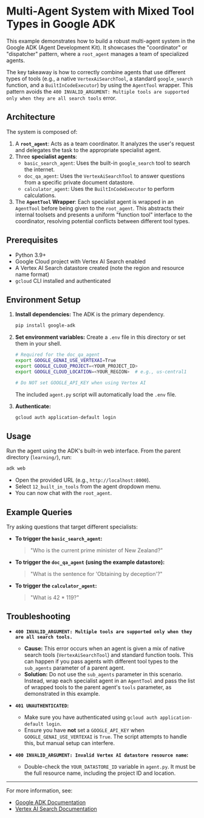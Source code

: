 # Multi-Agent System with Mixed Tool Types in Google ADK

This example demonstrates how to build a robust multi-agent system in the Google ADK (Agent Development Kit). It showcases the "coordinator" or "dispatcher" pattern, where a `root_agent` manages a team of specialized agents.

The key takeaway is how to correctly combine agents that use different types of tools (e.g., a native `VertexAiSearchTool`, a standard `google_search` function, and a `BuiltInCodeExecutor`) by using the `AgentTool` wrapper. This pattern avoids the `400 INVALID_ARGUMENT: Multiple tools are supported only when they are all search tools` error.

## Architecture

The system is composed of:
1.  A **`root_agent`**: Acts as a team coordinator. It analyzes the user's request and delegates the task to the appropriate specialist agent.
2.  Three **specialist agents**:
    -   `basic_search_agent`: Uses the built-in `google_search` tool to search the internet.
    -   `doc_qa_agent`: Uses the `VertexAiSearchTool` to answer questions from a specific private document datastore.
    -   `calculator_agent`: Uses the `BuiltInCodeExecutor` to perform calculations.
3.  The **`AgentTool` Wrapper**: Each specialist agent is wrapped in an `AgentTool` before being given to the `root_agent`. This abstracts their internal toolsets and presents a uniform "function tool" interface to the coordinator, resolving potential conflicts between different tool types.

## Prerequisites

- Python 3.9+
- Google Cloud project with Vertex AI Search enabled
- A Vertex AI Search datastore created (note the region and resource name format)
- `gcloud` CLI installed and authenticated

## Environment Setup

1. **Install dependencies:** The ADK is the primary dependency.
   ```sh
   pip install google-adk
   ```

2. **Set environment variables:** Create a `.env` file in this directory or set them in your shell.
   ```sh
   # Required for the doc_qa_agent
   export GOOGLE_GENAI_USE_VERTEXAI=True
   export GOOGLE_CLOUD_PROJECT=<YOUR_PROJECT_ID>
   export GOOGLE_CLOUD_LOCATION=<YOUR_REGION>  # e.g., us-central1

   # Do NOT set GOOGLE_API_KEY when using Vertex AI
   ```
   The included `agent.py` script will automatically load the `.env` file.

3. **Authenticate:**
   ```sh
   gcloud auth application-default login
   ```

## Usage

Run the agent using the ADK's built-in web interface. From the parent directory (`learning/`), run:

```sh
adk web
```

- Open the provided URL (e.g., `http://localhost:8000`).
- Select `12_built_in_tools` from the agent dropdown menu.
- You can now chat with the `root_agent`.

## Example Queries

Try asking questions that target different specialists:

- **To trigger the `basic_search_agent`:**
  > "Who is the current prime minister of New Zealand?"

- **To trigger the `doc_qa_agent` (using the example datastore):**
  > "What is the sentence for 'Obtaining by deception'?"

- **To trigger the `calculator_agent`:**
  > "What is 42 * 119?"

## Troubleshooting

- **`400 INVALID_ARGUMENT: Multiple tools are supported only when they are all search tools.`**
  - **Cause:** This error occurs when an agent is given a mix of native search tools (`VertexAiSearchTool`) and standard function tools. This can happen if you pass agents with different tool types to the `sub_agents` parameter of a parent agent.
  - **Solution:** Do not use the `sub_agents` parameter in this scenario. Instead, wrap each specialist agent in an `AgentTool` and pass the list of wrapped tools to the parent agent's `tools` parameter, as demonstrated in this example.

- **`401 UNAUTHENTICATED`:**
  - Make sure you have authenticated using `gcloud auth application-default login`.
  - Ensure you have **not** set a `GOOGLE_API_KEY` when `GOOGLE_GENAI_USE_VERTEXAI` is `True`. The script attempts to handle this, but manual setup can interfere.

- **`400 INVALID_ARGUMENT: Invalid Vertex AI datastore resource name`:**
  - Double-check the `YOUR_DATASTORE_ID` variable in `agent.py`. It must be the full resource name, including the project ID and location.

---

For more information, see:
- [Google ADK Documentation](https://google.github.io/adk-docs/)
- [Vertex AI Search Documentation](https://cloud.google.com/vertex-ai/docs/search) 